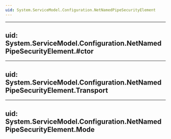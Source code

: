 ```yaml
---
uid: System.ServiceModel.Configuration.NetNamedPipeSecurityElement
---
```


---
uid: System.ServiceModel.Configuration.NetNamedPipeSecurityElement.#ctor
---

---
uid: System.ServiceModel.Configuration.NetNamedPipeSecurityElement.Transport
---

---
uid: System.ServiceModel.Configuration.NetNamedPipeSecurityElement.Mode
---
